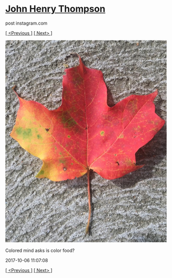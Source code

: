 # [John Henry Thompson](../README.md)
post instagram.com

[[ <Previous ]](2017-10-06-9.md) [[ Next> ]](2017-10-05-1.md)

[![](../media/2017-10-06/Colored-mind-asks-is-color-food-7.jpg)](../README.md)

Colored mind asks is color food?

2017-10-06 11:07:08

[[ <Previous ]](2017-10-06-9.md) [[ Next> ]](2017-10-05-1.md)